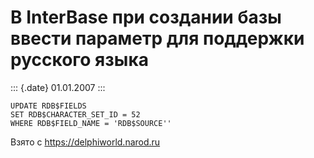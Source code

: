 В InterBase при создании базы ввести параметр для поддержки русского языка
==========================================================================

::: {.date}
01.01.2007
:::

    UPDATE RDB$FIELDS 
    SET RDB$CHARACTER_SET_ID = 52 
    WHERE RDB$FIELD_NAME = 'RDB$SOURCE''

Взято с <https://delphiworld.narod.ru>

